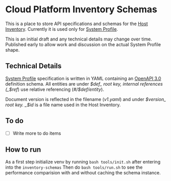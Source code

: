 # Cloud Platform Inventory Schemas #

This is a place to store API specifications and schemas for the [Host Inventory]. Currently it is used only for [System
Profile].

This is an initial draft and any technical details may change over time. Published early to allow work and discussion on
the actual System Profile shape.

## Technical Details ##

[System Profile] specification is written in YAML containing an [OpenAPI 3.0](https://swagger.io/specification/) definition schema. All entities are under _$def_ root key, internal references (_$ref_) use relative referencing (_#/$def/entity_).

Document version is reflected in the filename (_v1.yaml_) and under _$version_ root key. _$id_ is a file name used in
the Host Inventory.

## To do ##

- [ ] Write more to do items


[Host Inventory]: https://github.com/RedHatInsights/insights-host-inventory/
[System Profile]: schemas/system_profile/
[OpenAPI 3.0]: https://swagger.io/specification/


## How to run ##
As a first step initialize venv by running `bash tools/init.sh` after entering into the `inventory-schemas`
Then do `bash tools/run.sh` to see the performance comparision with and without caching the schema instance.
